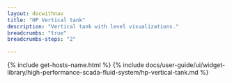 ```yaml
---
layout: docwithnav
title: "HP Vertical tank"
description: "Vertical tank with level visualizations."
breadcrumbs: "true"
breadcrumbs-steps: "2"

---
```

{% include get-hosts-name.html %}
{% include docs/user-guide/ui/widget-library/high-performance-scada-fluid-system/hp-vertical-tank.md %}
